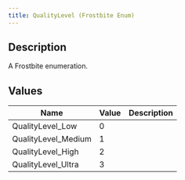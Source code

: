 ```yaml
---
title: QualityLevel (Frostbite Enum)
---
```

## Description

A Frostbite enumeration.

## Values

| Name                 | Value | Description |
| -------------------- | ----- | ----------- |
| QualityLevel\_Low    | 0     |             |
| QualityLevel\_Medium | 1     |             |
| QualityLevel\_High   | 2     |             |
| QualityLevel\_Ultra  | 3     |             |
